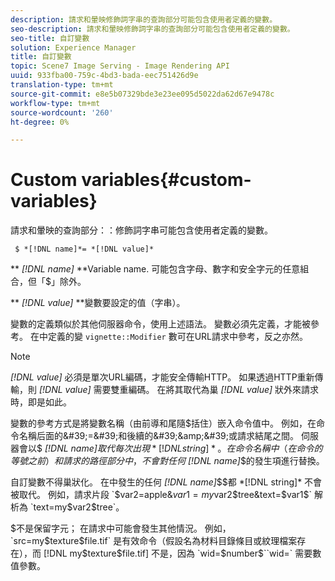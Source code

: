 ```yaml
---
description: 請求和暈映修飾詞字串的查詢部分可能包含使用者定義的變數。
seo-description: 請求和暈映修飾詞字串的查詢部分可能包含使用者定義的變數。
seo-title: 自訂變數
solution: Experience Manager
title: 自訂變數
topic: Scene7 Image Serving - Image Rendering API
uuid: 933fba00-759c-4bd3-bada-eec751426d9e
translation-type: tm+mt
source-git-commit: e8e5b07329bde3e23ee095d5022da62d67e9478c
workflow-type: tm+mt
source-wordcount: '260'
ht-degree: 0%

---
```



# Custom variables{#custom-variables}

請求和暈映的查詢部分：：修飾詞字串可能包含使用者定義的變數。

` $ *[!DNL name]*= *[!DNL value]*`

** *[!DNL name]* **Variable name. 可能包含字母、數字和安全字元的任意組合，但「$」除外。

** *[!DNL value]* **變數要設定的值（字串）。

變數的定義類似於其他伺服器命令，使用上述語法。 變數必須先定義，才能被參考。 在中定義的變 `vignette::Modifier` 數可在URL請求中參考，反之亦然。

>[!NOTE]
>
>*[!DNL value]* 必須是單次URL編碼，才能安全傳輸HTTP。 如果透過HTTP重新傳輸，則 *[!DNL value]* 需要雙重編碼。 在將其取代為巢 *[!DNL value]* 狀外來請求時，即是如此。

變數的參考方式是將變數名稱（由前導和尾隨$括住）嵌入命令值中。 例如，在命令名稱后面的&#39;=&#39;和後續的&#39;&amp;&#39;或請求結尾之間。 伺服器會以$ *[!DNL name]*$取代每次出現 *[!DNL string]*。 在命令名稱中（在命令的等號之前）和請求的路徑部分中，不會對任何$ *[!DNL name]*$的發生項進行替換。

自訂變數不得巢狀化。 在中發生的任何 *[!DNL name]*$$都 *[!DNL string]* 不會被取代。 例如，請求片段 `$var2=apple&$var1=my$var2$tree&text=$var1$` 解析為 `text=my$var2$tree`。

$不是保留字元； 在請求中可能會發生其他情況。 例如， `src=my$texture$file.tif` 是有效命令（假設名為材料目錄條目或紋理檔案存在），而 [!DNL my$texture$file.tif] 不是，因為 `wid=$number$``wid=` 需要數值參數。
